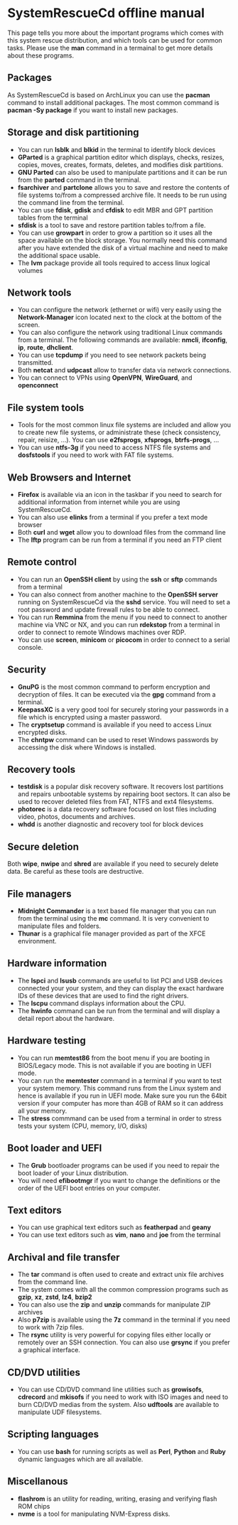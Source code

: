 # SystemRescueCd offline manual

This page tells you more about the important programs which comes with this
system rescue distribution, and which tools can be used for common tasks. Please
use the **man** command in a termainal to get more details about these programs.

## Packages
As SystemRescueCd is based on ArchLinux you can use the **pacman** command to
install additional packages. The most common command is **pacman -Sy package**
if you want to install new packages.

## Storage and disk partitioning

* You can run **lsblk** and **blkid** in the terminal to identify block devices
* **GParted** is a graphical partition editor which displays, checks, resizes,
copies, moves, creates, formats, deletes, and modifies disk partitions.
* **GNU Parted** can also be used to manipulate partitions and it can be run
from the **parted** command in the terminal.
* **fsarchiver** and **partclone** allows you to save and restore the contents
of file systems to/from a compressed archive file. It needs to be run using the
command line from the terminal.
* You can use **fdisk**, **gdisk** and **cfdisk** to edit MBR and GPT partition
tables from the terminal
* **sfdisk** is a tool to save and restore partition tables to/from a file.
* You can use **growpart** in order to grow a partition so it uses all the space
available on the block storage. You normally need this command after you have
extended the disk of a virtual machine and need to make the additional space
usable.
* The **lvm** package provide all tools required to access linux logical volumes

## Network tools

* You can configure the network (ethernet or wifi) very easily using the
**Network-Manager** icon located next to the clock at the bottom of the screen.
* You can also configure the network using traditional Linux commands from a
terminal. The following commands are available: **nmcli**, **ifconfig**, **ip**,
**route**, **dhclient**.
* You can use **tcpdump** if you need to see network packets being transmitted.
* Both **netcat** and **udpcast** allow to transfer data via network connections.
* You can connect to VPNs using **OpenVPN**, **WireGuard**, and **openconnect**

## File system tools

* Tools for the most common linux file systems are included and allow you to
create new file systems, or administrate these (check consistency, repair,
reisize, ...). You can use **e2fsprogs**, **xfsprogs**, **btrfs-progs**, ...
* You can use **ntfs-3g** if you need to access NTFS file systems and
**dosfstools** if you need to work with FAT file systems.

## Web Browsers and Internet

* **Firefox** is available via an icon in the taskbar if you need to search for
additional information from internet while you are using SystemRescueCd.
* You can also use **elinks** from a terminal if you prefer a text mode browser
* Both **curl** and **wget** allow you to download files from the command line
* The **lftp** program can be run from a terminal if you need an FTP client

## Remote control

* You can run an **OpenSSH client** by using the **ssh** or **sftp** commands
from a terminal
* You can also connect from another machine to the **OpenSSH server** running
on SystemRescueCd via the **sshd** service. You will need to set a root password
and update firewall rules to be able to connect.
* You can run **Remmina** from the menu if you need to connect to another
machine via VNC or NX, and you can run **rdekstop** from a terminal in order to
connect to remote Windows machines over RDP.
* You can use **screen**, **minicom** or **picocom** in order to connect to a
serial console.

## Security

* **GnuPG** is the most common command to perform encryption and decryption of
files. It can be executed via the **gpg** command from a terminal.
* **KeepassXC** is a very good tool for securely storing your passwords in a
file which is encrypted using a master password.
* The **cryptsetup** command is available if you need to access Linux encrypted
disks.
* The **chntpw** command can be used to reset Windows passwords by accessing the
disk where Windows is installed.

## Recovery tools

* **testdisk** is a popular disk recovery software. It recovers lost partitions
and repairs unbootable systems by repairing boot sectors. It can also be used to
recover deleted files from FAT, NTFS and ext4 filesystems.
* **photorec** is a data recovery software focused on lost files including
video, photos, documents and archives.
* **whdd** is another diagnostic and recovery tool for block devices

## Secure deletion

Both **wipe**, **nwipe** and **shred** are available if you need to securely
delete data. Be careful as these tools are destructive.

## File managers

* **Midnight Commander** is a text based file manager that you can run from the
terminal using the **mc** command. It is very convenient to manipulate files
and folders.
* **Thunar** is a graphical file manager provided as part of the XFCE environment.

## Hardware information

* The **lspci** and **lsusb** commands are useful to list PCI and USB devices
connected your your system, and they can display the exact hardware IDs of these
devices that are used to find the right drivers.
* The **lscpu** command displays information about the CPU.
* The **hwinfo** command can be run from the terminal and will display a detail
report about the hardware.

## Hardware testing

* You can run **memtest86** from the boot menu if you are booting in BIOS/Legacy
mode. This is not available if you are booting in UEFI mode.
* You can run the **memtester** command in a terminal if you want to test your
system memory. This command runs from the Linux system and hence is available if
you run in UEFI mode. Make sure you run the 64bit version if your computer has
more than 4GB of RAM so it can address all your memory.
* The **stress** commmand can be used from a terminal in order to stress tests
your system (CPU, memory, I/O, disks)

## Boot loader and UEFI

* The **Grub** bootloader programs can be used if you need to repair the boot
loader of your Linux distribution.
* You will need **efibootmgr** if you want to change the definitions or the
order of the UEFI boot entries on your computer.

## Text editors

* You can use graphical text editors such as **featherpad** and **geany**
* You can use text editors such as **vim**, **nano** and **joe** from the
terminal

## Archival and file transfer

* The **tar** command is often used to create and extract unix file archives
from the command line.
* The system comes with all the common compression programs such as **gzip**,
**xz**, **zstd**, **lz4**, **bzip2**
* You can also use the **zip** and **unzip** commands for manipulate ZIP archives
* Also **p7zip** is available using the **7z** command in the terminal if you
need to work with 7zip files.
* The **rsync** utility is very powerful for copying files either locally or
remotely over an SSH connection. You can also use **grsync** if you prefer a
graphical interface.

## CD/DVD utilities

* You can use CD/DVD command line utilities such as **growisofs**, **cdrecord**
and **mkisofs** if you need to work with ISO images and need to burn CD/DVD
medias from the system. Also **udftools** are available to manipulate UDF
filesystems.

## Scripting languages

* You can use **bash** for running scripts as well as **Perl**, **Python** and
**Ruby** dynamic languages which are all available.

## Miscellanous

* **flashrom** is an utility for reading, writing, erasing and verifying flash ROM chips
* **nvme** is a tool for manipulating NVM-Express disks.
